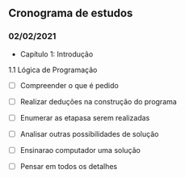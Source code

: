 ## Cronograma de estudos 

### 02/02/2021

-  Capítulo 1: Introdução

  1.1 Lógica de Programação

  - [ ] Compreender o que é pedido
  - [ ] Realizar deduções na construção do programa
  - [ ] Enumerar as etapasa serem realizadas
  - [ ] Analisar outras possibilidades de solução 
  - [ ] Ensinarao computador uma solução
  - [ ] Pensar em todos os detalhes

  

  